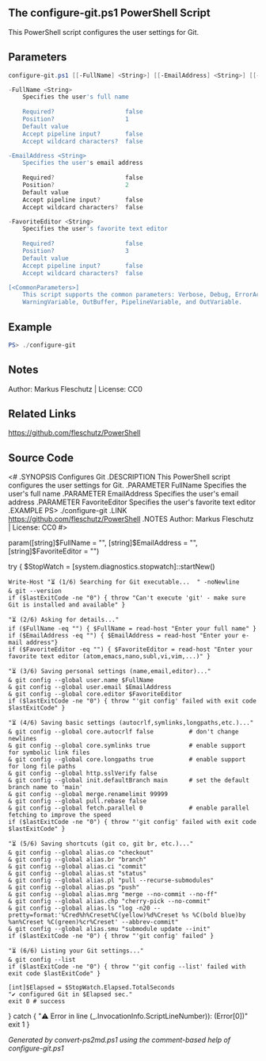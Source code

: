 ## The configure-git.ps1 PowerShell Script

This PowerShell script configures the user settings for Git.

## Parameters
```powershell
configure-git.ps1 [[-FullName] <String>] [[-EmailAddress] <String>] [[-FavoriteEditor] <String>] [<CommonParameters>]

-FullName <String>
    Specifies the user's full name
    
    Required?                    false
    Position?                    1
    Default value                
    Accept pipeline input?       false
    Accept wildcard characters?  false

-EmailAddress <String>
    Specifies the user's email address
    
    Required?                    false
    Position?                    2
    Default value                
    Accept pipeline input?       false
    Accept wildcard characters?  false

-FavoriteEditor <String>
    Specifies the user's favorite text editor
    
    Required?                    false
    Position?                    3
    Default value                
    Accept pipeline input?       false
    Accept wildcard characters?  false

[<CommonParameters>]
    This script supports the common parameters: Verbose, Debug, ErrorAction, ErrorVariable, WarningAction, 
    WarningVariable, OutBuffer, PipelineVariable, and OutVariable.
```

## Example
```powershell
PS> ./configure-git

```

## Notes
Author: Markus Fleschutz | License: CC0

## Related Links
https://github.com/fleschutz/PowerShell

## Source Code
<#
.SYNOPSIS
	Configures Git 
.DESCRIPTION
	This PowerShell script configures the user settings for Git.
.PARAMETER FullName
	Specifies the user's full name
.PARAMETER EmailAddress
	Specifies the user's email address
.PARAMETER FavoriteEditor
	Specifies the user's favorite text editor
.EXAMPLE
	PS> ./configure-git
.LINK
	https://github.com/fleschutz/PowerShell
.NOTES
	Author: Markus Fleschutz | License: CC0
#>

param([string]$FullName = "", [string]$EmailAddress = "", [string]$FavoriteEditor = "")

try {
	$StopWatch = [system.diagnostics.stopwatch]::startNew()
		
	Write-Host "⏳ (1/6) Searching for Git executable...  " -noNewline
	& git --version
	if ($lastExitCode -ne "0") { throw "Can't execute 'git' - make sure Git is installed and available" }

	"⏳ (2/6) Asking for details..."
	if ($FullName -eq "") { $FullName = read-host "Enter your full name" }
	if ($EmailAddress -eq "") { $EmailAddress = read-host "Enter your e-mail address"}
	if ($FavoriteEditor -eq "") { $FavoriteEditor = read-host "Enter your favorite text editor (atom,emacs,nano,subl,vi,vim,...)" }

	"⏳ (3/6) Saving personal settings (name,email,editor)..."
	& git config --global user.name $FullName
	& git config --global user.email $EmailAddress
	& git config --global core.editor $FavoriteEditor
	if ($lastExitCode -ne "0") { throw "'git config' failed with exit code $lastExitCode" }

	"⏳ (4/6) Saving basic settings (autocrlf,symlinks,longpaths,etc.)..."
	& git config --global core.autocrlf false          # don't change newlines
	& git config --global core.symlinks true           # enable support for symbolic link files
	& git config --global core.longpaths true          # enable support for long file paths
	& git config --global http.sslVerify false
	& git config --global init.defaultBranch main      # set the default branch name to 'main'
	& git config --global merge.renamelimit 99999
	& git config --global pull.rebase false
	& git config --global fetch.parallel 0             # enable parallel fetching to improve the speed
	if ($lastExitCode -ne "0") { throw "'git config' failed with exit code $lastExitCode" }

	"⏳ (5/6) Saving shortcuts (git co, git br, etc.)..."
	& git config --global alias.co "checkout"
	& git config --global alias.br "branch"
	& git config --global alias.ci "commit"
	& git config --global alias.st "status"
	& git config --global alias.pl "pull --recurse-submodules"
	& git config --global alias.ps "push"
	& git config --global alias.mrg "merge --no-commit --no-ff"
	& git config --global alias.chp "cherry-pick --no-commit"
	& git config --global alias.ls "log -n20 --pretty=format:'%Cred%h%Creset%C(yellow)%d%Creset %s %C(bold blue)by %an%Creset %C(green)%cr%Creset' --abbrev-commit"
	& git config --global alias.smu "submodule update --init"
	if ($lastExitCode -ne "0") { throw "'git config' failed" }

	"⏳ (6/6) Listing your Git settings..."
	& git config --list
	if ($lastExitCode -ne "0") { throw "'git config --list' failed with exit code $lastExitCode" }

	[int]$Elapsed = $StopWatch.Elapsed.TotalSeconds
	"✔️ configured Git in $Elapsed sec."
	exit 0 # success
} catch {
	"⚠️ Error in line $($_.InvocationInfo.ScriptLineNumber)): $($Error[0])"
	exit 1
}

*Generated by convert-ps2md.ps1 using the comment-based help of configure-git.ps1*
